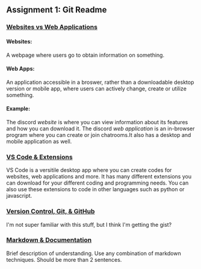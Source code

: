 ## Assignment 1: Git Readme

### <ins>Websites vs Web Applications</ins>

#### **Websites:**

A webpage where users go to obtain information on something.

#### **Web Apps:**

An application accessible in a broswer, rather than a downloadable desktop version or mobile app, where users can actively change, create or utilize something.

#### **Example:**

The discord _website_ is where you can view information about its features and how you can download it. The discord _web application_ is an in-browser program where you can create or join chatrooms.It also has a desktop and mobile application as well.

### <ins>VS Code & Extensions </ins>

VS Code is a versitile desktop app where you can create codes for websites, web applications and more. It has many different extensions you can download for your different coding and programming needs. You can also use these extensions to code in other languages such as python or javascript.

### <ins>Version Control, Git, & GitHub</ins>

I'm not super familiar with this stuff, but I think I'm getting the gist?

### <ins>Markdown & Documentation</ins>

Brief description of understanding. Use any combination of markdown techniques. Should be more than 2 sentences.
